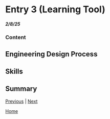# Entry 3 (Learning Tool)
##### 2/8/25

### Content


## Engineering Design Process 

## Skills   


## Summary

[Previous](entry02.md) | [Next](entry04.md)

[Home](../README.md)
